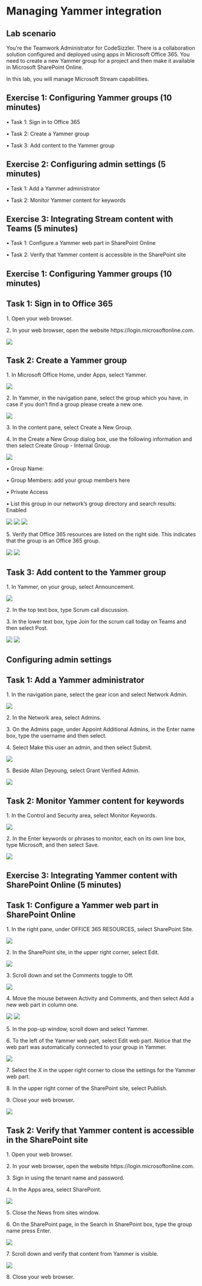 <h1>Managing Yammer integration</h1>

<h2>Lab scenario</h2>
<p>You’re the Teamwork Administrator for CodeSizzler. There is a collaboration solution configured and deployed using apps in Microsoft Office 365. You need to create a new Yammer group for a project and then make it available in Microsoft SharePoint Online.</p>
<p>In this lab, you will manage Microsoft Stream capabilities.</p>

<h2>Exercise 1: Configuring Yammer groups (10 minutes)</h2>
    <p>•	Task 1: Sign in to Office 365</p>
    <p>•	Task 2: Create a Yammer group</p> 
    <p>•	Task 3: Add content to the Yammer group</p>

<h2>Exercise 2: Configuring admin settings (5 minutes)</h2>
    <p>•	Task 1: Add a Yammer administrator</p>
    <p>•	Task 2: Monitor Yammer content for keywords</p>

<h2>Exercise 3: Integrating Stream content with Teams (5 minutes)</h2>
    <p>•	Task 1: Configure a Yammer web part in SharePoint Online</p>
    <p>•	Task 2: Verify that Yammer content is accessible in the SharePoint site</p>

<h2>Exercise 1: Configuring Yammer groups (10 minutes)</h2>

<h2>Task 1: Sign in to Office 365</h2>
<p>1.	Open your web browser.</p>
<p>2.	In your web browser, open the website https://login.microsoftonline.com.</p>
<img src="https://csgithub.blob.core.windows.net/managingyammerintegration/1.png"/>

<h2>Task 2: Create a Yammer group</h2>
<p>1.	In Microsoft Office Home, under Apps, select Yammer.</p>
<img src="https://csgithub.blob.core.windows.net/managingyammerintegration/2.png"/>
<p>2.	In Yammer, in the navigation pane, select the group which you have, in case if you don’t find a group please create a new one.</p>
<img src="https://csgithub.blob.core.windows.net/managingyammerintegration/3.png"/>
<p>3.	In the content pane, select Create a New Group.</p>
<p>4.	In the Create a New Group dialog box, use the following information and then select Create Group - Internal Group.</p>
<img src="https://csgithub.blob.core.windows.net/managingyammerintegration/4.png"/>
    <p>•	Group Name: </p>
    <p>•	Group Members: add your group members here</p>
    <p>•	Private Access</p>
    <p>•	List this group in our network’s group directory and search results: Enabled</p>
<img src="https://csgithub.blob.core.windows.net/managingyammerintegration/5.png"/>
<img src="https://csgithub.blob.core.windows.net/managingyammerintegration/6.png"/>
<img src="https://csgithub.blob.core.windows.net/managingyammerintegration/7.png"/>
<p>5. Verify that Office 365 resources are listed on the right side. This indicates that the group is an Office 365 group. </p>
<img src="https://csgithub.blob.core.windows.net/managingyammerintegration/8.png"/>
<img src="https://csgithub.blob.core.windows.net/managingyammerintegration/9.png"/>

<h2>Task 3: Add content to the Yammer group</h2>
<p>1.	In Yammer, on your group, select Announcement.</p>
<img src="https://csgithub.blob.core.windows.net/managingyammerintegration/10.png"/>
<p>2.	In the top text box, type Scrum call discussion.</p>
<p>3.	In the lower text box, type Join for the scrum call today on Teams and then select Post.</p>
<img src="https://csgithub.blob.core.windows.net/managingyammerintegration/11.png"/>
<img src="https://csgithub.blob.core.windows.net/managingyammerintegration/12.png"/>

<h2>Configuring admin settings</h2>
<h2>Task 1: Add a Yammer administrator</h2>
<p>1.	In the navigation pane, select the gear icon and select Network Admin.</p>
<img src="https://csgithub.blob.core.windows.net/managingyammerintegration/13.png"/>
<p>2.	In the Network area, select Admins.</p>
<p>3.	On the Admins page, under Appoint Additional Admins, in the Enter name box, type the username and then select.</p>
<p>4.	Select Make this user an admin, and then select Submit.</p>
<img src="https://csgithub.blob.core.windows.net/managingyammerintegration/14.png"/>
<p>5.	Beside Allan Deyoung, select Grant Verified Admin.</p>
<img src="https://csgithub.blob.core.windows.net/managingyammerintegration/15.png"/>

<h2>Task 2: Monitor Yammer content for keywords</h2>
<p>1.	In the Control and Security area, select Monitor Keywords.</p>
<img src="https://csgithub.blob.core.windows.net/managingyammerintegration/16.png"/>
<p>2.	In the Enter keywords or phrases to monitor, each on its own line box, type Microsoft, and then select Save.</p>
<img src="https://csgithub.blob.core.windows.net/managingyammerintegration/17.png"/>

<h2>Exercise 3: Integrating Yammer content with SharePoint Online (5 minutes)</h2>
<h2>Task 1: Configure a Yammer web part in SharePoint Online</h2>
<p>1.	In the right pane, under OFFICE 365 RESOURCES, select SharePoint Site.</p>
<img src="https://csgithub.blob.core.windows.net/managingyammerintegration/18.png"/>
<p>2.	In the SharePoint site, in the upper right corner, select Edit.</p>
<img src="https://csgithub.blob.core.windows.net/managingyammerintegration/19.png"/>
<p>3.	Scroll down and set the Comments toggle to Off.</p>
<img src="https://csgithub.blob.core.windows.net/managingyammerintegration/20.png"/>
<p>4.	Move the mouse between Activity and Comments, and then select Add a new web part in column one.</p>
<img src="https://csgithub.blob.core.windows.net/managingyammerintegration/21.png"/>
<img src="https://csgithub.blob.core.windows.net/managingyammerintegration/22.png"/>
<p>5.	In the pop-up window, scroll down and select Yammer.</p>
<p>6.	To the left of the Yammer web part, select Edit web part. Notice that the web part was automatically connected to your group in Yammer.</p>
<img src="https://csgithub.blob.core.windows.net/managingyammerintegration/23.png"/>
<p>7.	Select the X in the upper right corner to close the settings for the Yammer web part.</p>
<p>8.	In the upper right corner of the SharePoint site, select Publish.</p>
<p>9.	Close your web browser.</p>
<img src="https://csgithub.blob.core.windows.net/managingyammerintegration/24.png"/>

<h2>Task 2: Verify that Yammer content is accessible in the SharePoint site</h2>
<p>1.	Open your web browser.</p>
<p>2.	In your web browser, open the website https://login.microsoftonline.com.</p>
<p>3.	Sign in using the tenant name and password.</p>
<p>4.	In the Apps area, select SharePoint.</p>
<img src="https://csgithub.blob.core.windows.net/managingyammerintegration/25.png"/>
<p>5.	Close the News from sites window.</p>
<p>6.	On the SharePoint page, in the Search in SharePoint box, type the group name press Enter.</p>
<img src="https://csgithub.blob.core.windows.net/managingyammerintegration/26.png"/>
<p>7.	Scroll down and verify that content from Yammer is visible.</p>
<img src="https://csgithub.blob.core.windows.net/managingyammerintegration/27.png"/>
<p>8.	Close your web browser.</p>
